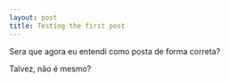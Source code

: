 ```yaml
---
layout: post
title: Testing the first post
---
```


Sera que agora eu entendi como posta de forma correta?

Talvez, não é mesmo?
